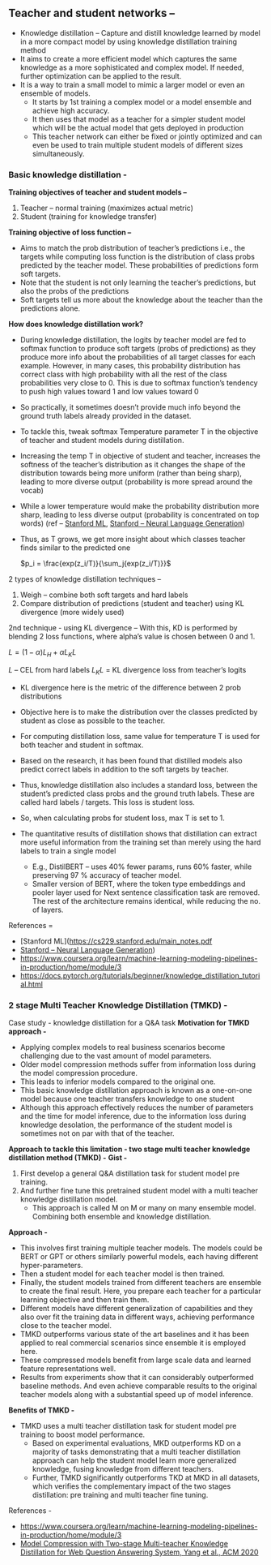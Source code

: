 

## Teacher and student networks –
* Knowledge distillation – Capture and distill knowledge learned by model in a more compact model by using knowledge distillation training method
* It aims to create a more efficient model which captures the same knowledge as a more sophisticated and complex model. If needed, further optimization can be applied to the result.
* It is a way to train a small model to mimic a larger model or even an ensemble of models.
    * It starts by 1st training a complex model or a model ensemble and achieve high accuracy.
    * It then uses that model as a teacher for a simpler student model which will be the actual model that gets deployed in production
    * This teacher network can either be fixed or jointly optimized and can even be used to train multiple student models of different sizes simultaneously.

### Basic knowledge distillation -

**Training objectives of teacher and student models –**
1.	Teacher – normal training (maximizes actual metric)
2.	Student (training for knowledge transfer)
   
**Training objective of loss function –**
* Aims to match the prob distribution of teacher’s predictions i.e., the targets while computing loss function is the distribution of class probs predicted by the teacher model. These probabilities of predictions form soft targets.
* Note that the student is not only learning the teacher’s predictions, but also the probs of the predictions
* Soft targets tell us more about the knowledge about the teacher than the predictions alone.

**How does knowledge distillation work?**
* During knowledge distillation, the logits by teacher model are fed to softmax function to produce soft targets (probs of predictions) as they produce more info about the probabilities of all target classes for each example. However, in many cases, this probability distribution has correct class with high probability with all the rest of the class probabilities very close to 0. This is due to softmax function’s tendency to push high values toward 1 and low values toward 0
* So practically, it sometimes doesn’t provide much info beyond the ground truth labels already provided in the dataset.
* To tackle this, tweak softmax Temperature parameter T in the objective of teacher and student models during distillation.
* Increasing the temp T in objective of student and teacher, increases the softness of the teacher’s distribution as it changes the shape of the distribution towards being more uniform (rather than being sharp), leading to more diverse output (probability is more spread around the vocab)
* While a lower temperature would make the probability distribution more sharp, leading to less diverse output (probability is concentrated on top words) (ref – [Stanford ML](https://cs229.stanford.edu/main_notes.pdf),
  [Stanford – Neural Language Generation](https://web.stanford.edu/class/archive/cs/cs224n/cs224n.1234/slides/cs224n-2023-lecture10-nlg.pdf))
* Thus, as T grows, we get more insight about which classes teacher finds similar to the predicted one

  $p_i = \frac{exp(z_i/T)}{\sum_j{exp(z_i/T)}}$

2 types of knowledge distillation techniques –
1.	Weigh – combine both soft targets and hard labels
2.	Compare distribution of predictions (student and teacher) using KL divergence (more widely used)

2nd technique - using KL divergence –
With this, KD is performed by blending 2 loss functions, where alpha’s value is chosen between 0 and 1.

$L = (1- \alpha) L_H + \alpha L_KL$

$L$ – CEL from hard labels
$L_KL$ = KL divergence loss from teacher’s logits

* KL divergence here is the metric of the difference between 2 prob distributions
* Objective here is to make the distribution over the classes predicted by student as close as possible to the teacher.

* For computing distillation loss, same value for temperature T is used for both teacher and student in softmax.
* Based on the research, it has been found that distilled models also predict correct labels in addition to the soft targets by teacher.
* Thus, knowledge distillation also includes a standard loss, between the student’s predicted class probs and the ground truth labels. These are called hard labels / targets. This loss is student loss.
* So, when calculating probs for student loss, max T is set to 1.

* The quantitative results of distillation shows that distillation can extract more useful information from the training set than merely using the hard labels to train a single model

    * E.g., DistilBERT – uses 40% fewer params, runs 60% faster, while preserving 97 % accuracy of teacher model.
    * Smaller version of BERT, where the token type embeddings and pooler layer used for Next sentence classification task are removed. The rest of the architecture remains identical, while reducing the no. of layers.


References =
* [Stanford ML](https://cs229.stanford.edu/main_notes.pdf
* [Stanford – Neural Language Generation](https://web.stanford.edu/class/archive/cs/cs224n/cs224n.1234/slides/cs224n-2023-lecture10-nlg.pdf))
* https://www.coursera.org/learn/machine-learning-modeling-pipelines-in-production/home/module/3
* https://docs.pytorch.org/tutorials/beginner/knowledge_distillation_tutorial.html
  

### 2 stage Multi Teacher Knowledge Distillation (TMKD) -
Case study - knowledge distillation for a Q&A task
**Motivation for TMKD approach -**  
* Applying complex models to real business scenarios become challenging due to the vast amount of model parameters.
* Older model compression methods suffer from information loss during the model compression procedure.
* This leads to inferior models compared to the original one.
* This basic knowledge distillation approach is known as a one-on-one model because one teacher transfers knowledge to one student
* Although this approach effectively reduces the number of parameters and the time for model inference, due to the information loss during knowledge desolation, the performance of the student model is sometimes not on par with that of the teacher.
 
**Approach to tackle this limitation - two stage multi teacher knowledge distillation method (TMKD) -**
**Gist -**
1. First develop a general Q&A distillation task for student model pre training. 
2.	And further fine tune this pretrained student model with a multi teacher knowledge distillation model.
    * This approach is called M on M or many on many ensemble model. Combining both ensemble and knowledge distillation. 

**Approach -**
* This involves first training multiple teacher models. The models could be BERT or GPT or others similarly powerful models, each having different hyper-parameters.
* Then a student model for each teacher model is then trained.
* Finally, the student models trained from different teachers are ensemble to create the final result. Here, you prepare each teacher for a particular learning objective and then train them.
* Different models have different generalization of capabilities and they also over fit the training data in different ways, achieving performance close to the teacher model.
* TMKD outperforms various state of the art baselines and it has been applied to real commercial scenarios since ensemble it is employed here.
* These compressed models benefit from large scale data and learned feature representations well.
* Results from experiments show that it can considerably outperformed baseline methods. And even achieve comparable results to the original teacher models along with a substantial speed up of model inference. 

**Benefits of TMKD -**
* TMKD uses a multi teacher distillation task for student model pre training to boost model performance.  
    * Based on experimental evaluations, MKD outperforms KD on a majority of tasks demonstrating that a multi teacher distillation approach can help the student model learn more generalized knowledge, fusing knowledge from different teachers.
    * Further, TMKD significantly outperforms TKD at MKD in all datasets, which verifies the complementary impact of the two stages distillation: pre training and multi teacher fine tuning. 


References -
* https://www.coursera.org/learn/machine-learning-modeling-pipelines-in-production/home/module/3
* [Model Compression with Two-stage Multi-teacher Knowledge Distillation for Web Question Answering System, Yang et al., ACM 2020](https://arxiv.org/pdf/1910.08381)





